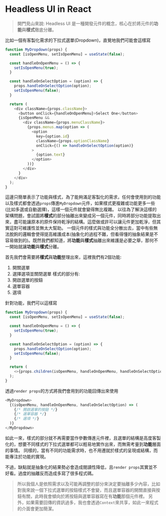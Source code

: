 # Headless UI in React

> 開門見山來說:
> Headless UI 是一種開發元件的概念，核心在於將元件的**功能**與**樣式**徹底分離。

比如一個有客製化需求的下拉式選單(Dropdown)，直覺地我們可能會這樣寫
```javascript
function MyDropdown(props) {
  const [isOpenMenu, setIsOpenMenu] = useState(false);

  const handleOnOpenMenu = () => {
    setIsOpenMenu(true);
  }

  const handleOnSelectOption = (option) => {
    props.handleOnSelectOption(option);
    setIsOpenMenu(false);
  }

  return (
    <div className={props.className}>
      <button onClick={handleOnOpenMenu}>Select One</button>
      {isOpenMenu &&
        <div className={props.menuClassName}>
          {props.menus.map(option => (
            <option
              key={option.id}
              className={props.optionClassName}
              onClick={() => handleOnSelectOption(option)}
            >
              {option.text}
            </option>
          ))}
        </div>
      }
    </div>
  );
}
```
這邊只簡單表示了功能與樣式，為了能夠滿足客製化的需求，任何會使用到的功能以及樣式都會透過`props`傳進`MyDropdown`元件，如果樣式更複雜或功能更多一些(比如多選或自動選擇)，這樣一個元件就會變得無比複雜。
以往為了解決這樣的架構問題，會試圖將**樣式**的部分抽離出來變成另一個元件，同時將部分功能提取出來，盡可能讓原本的原件保持乾淨的結構。這麼做或許可以讓元件更加乾淨，但其實這對可維護性並無太大幫助。
一個元件的樣式與功能全分散出去，當中有些無法脫鉤的邏輯會使得提高維護成本(抽象化的過程不難，但看得懂的抽象結果是不容易做到的)。既然我們都知道，將**功能**與**樣式**抽離出來維護是必要之舉，那何不一開始就讓**功能**與**樣式**分離。

首先我們會需要將**樣式**與**功能**整理出來，這裡我們有2個功能:
1. 開關選單
2. 選擇選項並關閉選單
樣式的部分有:
1. 開啟選單的按鈕
2. 選單容器
3. 選項

針對功能，我們可以這樣寫
```javascript
function MyDropdown(props) {
  const [isOpenMenu, setIsOpenMenu] = useState(false);

  const handleOnOpenMenu = () => {
    setIsOpenMenu(true);
  }

  const handleOnSelectOption = (option) => {
    props.handleOnSelectOption(option);
    setIsOpenMenu(false);
  }

  return (
    <>{props.children(isOpenMenu, handleOnOpenMenu, handleOnSelectOption)}</>
  );
}
```
透過`render props`的方式將我們會用到的功能回傳出來使用
```javascript
<MyDropdown>
  {(isOpenMenu, handleOnOpenMenu, handleOnSelectOption) => (
    {/* 開啟選單的按鈕 */}
    {/* 選單容器 */}
    {/* 選項 */}
  )}
</MyDropdown>
```
如此一來，樣式的部分就不再需要當作參數傳進元件裡，且選單的結構是高度客製化的，想要不同樣式的下拉式選單都可以輕易地實作出來，而無需考量到**功能**層面的事情。
同樣的，當有不同的功能需求時，也不用遷就於樣式的呈現或結構，而能專注於功能的實現。

不過，缺點就是抽象化的結果勢必會造成閱讀性降低，且`render props`其實並不好看。過度的抽離反而造成多寫了很多程式碼。
> 所以我個人是依照需求以及可能再調整的部分來決定要抽離多少內容，比如對我來說一個下拉式選單的按鈕樣式不會變，而且選單容器的開關直接與按鈕有關，此時我會傾向於將按鈕與選單容器寫在有**功能**那個元件裡。
> 另外，如果需要回傳的資訊過多，我也會透過`Context`來共享，如此一來程式的介面會更加簡潔。
